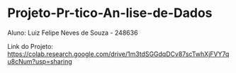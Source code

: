 # Projeto-Pr-tico-An-lise-de-Dados

Aluno: Luiz Felipe Neves de Souza - 248636

Link do Projeto: https://colab.research.google.com/drive/1m3tdSGGdqDCv87scTwhXjFVY7qu8cNum?usp=sharing
